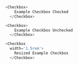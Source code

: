 ```js
<Checkbox>
    Example Checkbox Checked
  </Checkbox>
```

```js
<Checkbox>
    Example Checkbox Unchecked
  </Checkbox>
```

```js
<Checkbox
  width='1.5rem'>
    Resized Example Checkbox
  </Checkbox>
```
